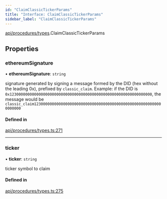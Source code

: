 ```yaml
---
id: "ClaimClassicTickerParams"
title: "Interface: ClaimClassicTickerParams"
sidebar_label: "ClaimClassicTickerParams"
---
```


[api/procedures/types](../../../../../modules/API/Procedures/Types/Types.md).ClaimClassicTickerParams

## Properties

### ethereumSignature

• **ethereumSignature**: `string`

signature generated by signing a message formed by the DID (hex without the leading 0x),
  prefixed by `classic_claim`. Example: if the DID is `0x1230000000000000000000000000000000000000000000000000000000000000`,
  the message would be `classic_claim1230000000000000000000000000000000000000000000000000000000000000`

#### Defined in

[api/procedures/types.ts:271](https://github.com/PolymeshAssociation/polymesh-sdk/blob/31fdce23/src/api/procedures/types.ts#L271)

___

### ticker

• **ticker**: `string`

ticker symbol to claim

#### Defined in

[api/procedures/types.ts:275](https://github.com/PolymeshAssociation/polymesh-sdk/blob/31fdce23/src/api/procedures/types.ts#L275)
